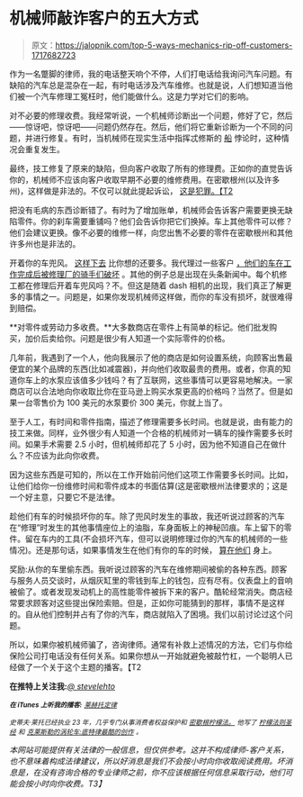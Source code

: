 # 机械师敲诈客户的五大方式

> 原文：<https://jalopnik.com/top-5-ways-mechanics-rip-off-customers-1717682723>

作为一名蹩脚的律师，我的电话整天响个不停，人们打电话给我询问汽车问题。有缺陷的汽车总是混杂在一起，有时电话涉及汽车维修。也就是说，人们想知道当他们被一个汽车修理工冤枉时，他们能做什么。这是力学对它们的影响。



对不必要的修理收费。我经常听说，一个机械师诊断出一个问题，修好了它，然后——惊讶吧，惊讶吧——问题仍然存在。然后，他们将它重新诊断为一个不同的问题，并进行修复。有时，当机械师在现实生活中指挥忒修斯的 [船](https://en.wikipedia.org/wiki/Ship_of_Theseus) 悖论时，这种情况会重复发生。

最终，技工修复了原来的缺陷，但向客户收取了所有的修理费。正如你的直觉告诉你的，机械师不应该向客户收取早期不必要的维修费用。在密歇根州(以及许多州)，这样做是非法的。不仅可以就此提起诉讼， [这是犯罪。【T2](http://legislature.mi.gov/doc.aspx?mcl-257-1338)

把没有毛病的东西诊断错了。有时为了增加账单，机械师会告诉客户需要更换无缺陷零件。你的刹车需要重铺吗？他们会告诉你把它们换掉。车上其他零件可以修？他们会建议更换。像不必要的维修一样，向您出售不必要的零件在密歇根州和其他许多州也是非法的。

开着你的车兜风。 [这样下去](http://jalopnik.com/two-mechanics-drove-a-mans-car-right-past-him-at-a-driv-1717196014) 比你想的还要多。我代理过一些客户 [，他们的车在工作完成后被修理厂的骑手们破坏](http://stevelehto.kinja.com/a-recent-jalopnik-post-let-readers-gripe-about-warranty-1606000846) 。其他的例子总是出现在头条新闻中。每个机修工都在修理后开着车兜风吗？不。但这是随着 dash 相机的出现，我们真正了解更多的事情之一。问题是，如果你发现机械师这样做，而你的车没有损坏，就很难得到赔偿。

**对零件或劳动力多收费。**大多数商店在零件上有简单的标记。他们批发购买，加价后卖给你。问题是很少有人知道一个实际零件的价格。

几年前，我遇到了一个人，他向我展示了他的商店是如何设置系统，向顾客出售最便宜的某个品牌的东西(比如减震器)，并向他们收取最贵的费用。或者，你真的知道你车上的水泵应该值多少钱吗？有了互联网，这些事情可以更容易地解决。一家商店可以合法地向你收取比你在亚马逊上购买水泵更高的价格吗？当然了。但是如果一台零售价为 100 美元的水泵要价 300 美元，你就上当了。

至于人工，有时间和零件指南，描述了修理需要多长时间。也就是说，由有能力的技工来做。同样，业外很少有人知道一个合格的机械师对一辆车的操作需要多长时间。如果手术需要 2.5 小时，但机械师却花了 5 小时，因为他不知道自己在做什么？不应该为此向你收费。

因为这些东西是可知的，所以在工作开始前问他们这项工作需要多长时间。比如，让他们给你一份维修时间和零件成本的书面估算(这是密歇根州法律要求的；这是一个好主意，只要它不是法律。

趁他们有车的时候损坏你的车。除了兜风时发生的事故，我还听说过顾客的汽车在“修理”时发生的其他事情座位上的油脂，车身面板上的神秘凹痕。车上留下的零件。留在车内的工具(不会损坏汽车，但可以说明修理过你的汽车的机械师的一些情况)。还是那句话，如果事情发生在他们有你的车的时候， [算在他们](http://carbuying.jalopnik.com/your-car-was-damaged-while-in-the-shop-who-pays-1677368418) 身上。

奖励:从你的车里偷东西。我听说过顾客的汽车在维修期间被偷的各种东西。顾客与服务人员交谈时，从烟灰缸里的零钱到车上的钱包，应有尽有。仪表盘上的音响被偷了。或者发现发动机上的高性能零件被拆下来的客户。酷轮经常消失。商店经常要求顾客对这些提出保险索赔。但是，正如你可能猜到的那样，事情不是这样的。自从他们控制并占有了你的汽车，商店就陷入了困境。我们以前讨论过这个问题。

所以，如果你被机械师骗了，咨询律师。通常有补救上述情况的方法，它们与你给保险公司打电话没有任何关系。如果你想从一开始就避免被敲竹杠，一个聪明人已经做了一个关于这个主题的播客。【T2

**在推特上关注我:***[*@ stevelehto*](https://twitter.com/stevelehto)*

*<small>**在 iTunes 上听我的播客:**</small> [<small>*莱赫托定律*</small>](https://itunes.apple.com/us/podcast/lehtos-law/id937280934?mt=2)*

**<small>史蒂夫·莱托已经执业 23 年，几乎专门从事消费者权益保护和</small>* [*<small>密歇根柠檬法。</small>*](http://lehtoslaw.com/) *<small>他写了</small>* [*<small>柠檬法则圣经</small>*](http://www.amazon.com/The-New-Lemon-Law-Bible/dp/1468046489/?asc_campaign=InlineText&asc_refurl=https://jalopnik.com/top-5-ways-mechanics-rip-off-customers-1717682723&asc_source=&tag=kinjajalopniklink-20) *<small>和</small>* [*<small>克莱斯勒的涡轮车:底特律最酷的创作</small>*](http://www.amazon.com/Chryslers-Turbine-Car-Detroits-Creation/dp/1569765499/?asc_campaign=InlineText&asc_refurl=https://jalopnik.com/top-5-ways-mechanics-rip-off-customers-1717682723&asc_source=&ascsub&tag=kinjajalopniklink-20) *<small>。</small>*<small></small>*

*本网站可能提供有关法律的一般信息，但仅供参考。这并不构成律师-客户关系，也不意味着构成法律建议，所以好消息是我们不会按小时向你收取阅读费用。坏消息是，在没有咨询合格的专业律师之前，你不应该根据任何信息采取行动，他们可能会按小时向你收费。T3】*